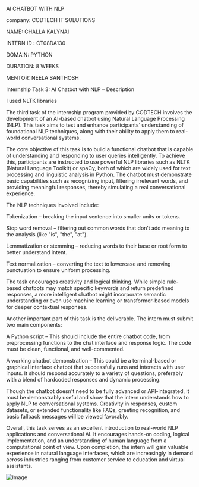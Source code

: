 AI CHATBOT WITH NLP

company: CODTECH IT SOLUTIONS

NAME: CHALLA KALYNAI

INTERN ID : CT08DA130

DOMAIN: PYTHON

DURATION: 8 WEEKS

MENTOR: NEELA SANTHOSH

Internship Task 3: AI Chatbot with NLP – Description

I used NLTK libraries

The third task of the internship program provided by CODTECH involves the development of an AI-based chatbot using Natural Language Processing (NLP). This task aims to test and enhance participants’ understanding of foundational NLP techniques, along with their ability to apply them to real-world conversational systems.

The core objective of this task is to build a functional chatbot that is capable of understanding and responding to user queries intelligently. To achieve this, participants are instructed to use powerful NLP libraries such as NLTK (Natural Language Toolkit) or spaCy, both of which are widely used for text processing and linguistic analysis in Python. The chatbot must demonstrate basic capabilities such as recognizing input, filtering irrelevant words, and providing meaningful responses, thereby simulating a real conversational experience.

The NLP techniques involved include:

Tokenization – breaking the input sentence into smaller units or tokens.

Stop word removal – filtering out common words that don’t add meaning to the analysis (like "is", "the", "at").

Lemmatization or stemming – reducing words to their base or root form to better understand intent.

Text normalization – converting the text to lowercase and removing punctuation to ensure uniform processing.

The task encourages creativity and logical thinking. While simple rule-based chatbots may match specific keywords and return predefined responses, a more intelligent chatbot might incorporate semantic understanding or even use machine learning or transformer-based models for deeper contextual responses.

Another important part of this task is the deliverable. The intern must submit two main components:

A Python script – This should include the entire chatbot code, from preprocessing functions to the chat interface and response logic. The code must be clean, functional, and well-commented.

A working chatbot demonstration – This could be a terminal-based or graphical interface chatbot that successfully runs and interacts with user inputs. It should respond accurately to a variety of questions, preferably with a blend of hardcoded responses and dynamic processing.

Though the chatbot doesn't need to be fully advanced or API-integrated, it must be demonstrably useful and show that the intern understands how to apply NLP to conversational systems. Creativity in responses, custom datasets, or extended functionality like FAQs, greeting recognition, and basic fallback messages will be viewed favorably.

Overall, this task serves as an excellent introduction to real-world NLP applications and conversational AI. It encourages hands-on coding, logical implementation, and an understanding of human language from a computational point of view. Upon completion, the intern will gain valuable experience in natural language interfaces, which are increasingly in demand across industries ranging from customer service to education and virtual assistants.

![Image](https://github.com/user-attachments/assets/4093426d-43e9-4de6-9083-46dce7693466)
